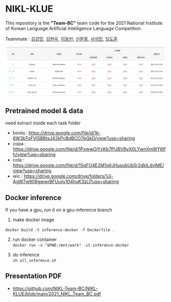 # NIKL-KLUE

This repository is the **"Team-BC"** team code for the 2021 National Institute of Korean Language Artificial Intelligence Language Competition. 

Teammate : [김강민](https://github.com/Gangsss), [김현우](https://github.com/choco9966), [이동빈](https://github.com/Dongbin-Lee-git), [신문종](https://github.com/moon-jong), [서석민](https://github.com/min1321), [임도훈](https://github.com/vail131)

![](./img/leaderboard.JPG)

## Pretrained model & data  
need extract inside each task folder  

- boolq : https://drive.google.com/file/d/1k-6W3bTqFVlSBBtsJ42kPcBdBCO7bQkD/view?usp=sharing  
- copa : https://drive.google.com/file/d/1PxwwOiYxKb7PUBVByX0LYwnXm9IY6lfh/view?usp=sharing  
- cola : https://drive.google.com/file/d/1SqFO4E2M1qIIJHusubUb5r2dklLdvlME/view?usp=sharing  
- wic : https://drive.google.com/drive/folders/1Jj-AgW7w608gwwrBFUujiv104huK3zLl?usp=sharing

## Docker inference  
If you have a gpu, run it on a gpu-inference branch  
1. make docker image  

  `docker build -t inference-docker -f Dockerfile .` </br>

2. run docker container  
  `docker run -v "$PWD:/mnt/work" -it inference-docker` </br>

3. do inference  
  `sh all_inference.sh`

## Presentation PDF
- https://github.com/NIKL-Team-BC/NIKL-KLUE/blob/main/2021_NIKL_Team_BC.pdf
